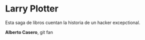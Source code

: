 # Larry Plotter 

Esta saga de libros cuentan la historia de un hacker excepctional.

**Alberto Casero**, git fan


